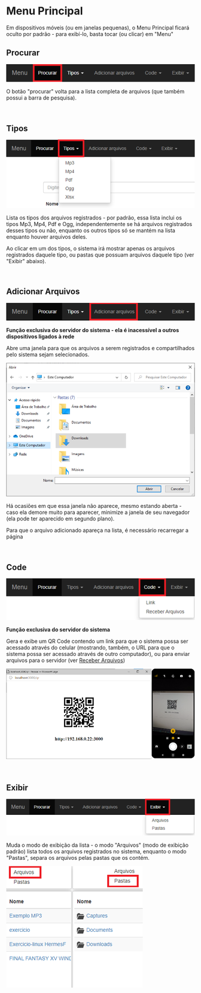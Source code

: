 # Menu Principal

Em dispositivos móveis (ou em janelas pequenas), o Menu Principal ficará oculto por padrão - para exibí-lo, basta tocar (ou clicar) em "Menu"

## Procurar

![](./menu1.png)

O botão "procurar" volta para a lista completa de arquivos (que também possui a barra de pesquisa).

<br>

## Tipos

![](./menu2.png)

Lista os tipos dos arquivos registrados - por padrão, essa lista inclui os tipos Mp3, Mp4, Pdf e Ogg, independentemente se há arquivos registrados desses tipos ou não, enquanto os outros tipos só se mantém na lista enquanto houver arquivos deles.

Ao clicar em um dos tipos, o sistema irá mostrar apenas os arquivos registrados daquele tipo, ou pastas que possuam arquivos daquele tipo (ver "Exibir" abaixo).

<br>

## Adicionar Arquivos

![](./menu3.png)

**Função exclusiva do servidor do sistema - ela é inacessível a outros dispositivos ligados à rede**

Abre uma janela para que os arquivos a serem registrados e compartilhados pelo sistema sejam selecionados.

<img src='./registrar.png'>

Há ocasiões em que essa janela não aparece, mesmo estando aberta - caso ela demore muito para aparecer, minimize a janela de seu navegador (ela pode ter aparecido em segundo plano).

Para que o arquivo adicionado apareça na lista, é necessário recarregar a página

<br>

## Code

![](./menu4.png)

**Função exclusiva do servidor do sistema**

Gera e exibe um QR Code contendo um link para que o sistema possa ser acessado através do celular (mostrando, também, o URL para que o sistema possa ser acessado através de outro computador), ou para enviar arquivos para o servidor (ver [Receber Arquivos](./upload.md))

![](./qr.png)

<br>

## Exibir

![](./menu5.png)

Muda o modo de exibição da lista - o modo "Arquivos" (modo de exibição padrão) lista todos os arquivos registrados no sistema, enquanto o modo "Pastas", separa os arquivos pelas pastas que os contém.

![](./menu6.png)